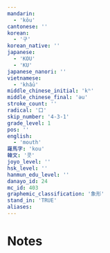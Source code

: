 ```yaml
---
mandarin:
  - 'kǒu'
cantonese: ''
korean:
  - '구'
korean_native: ''
japanese:
  - 'KOU'
  - 'KU'
japanese_nanori: ''
vietnamese:
  - 'khẩu'
middle_chinese_initial: 'kʰ'
middle_chinese_final: 'əu'
stroke_count: ''
radical: '口'
skip_number: '4-3-1'
grade_level: 1
pos: ''
english:
  - 'mouth'
羅馬字: 'kou'
韓文: '콧'
joyo_level: ''
hsk_level: ''
hanmun_edu_level: ''
danayo_id: 24
mc_id: 403
graphemic_classification: '象形'
stand_in: 'TRUE'
aliases:
---
```


# Notes
